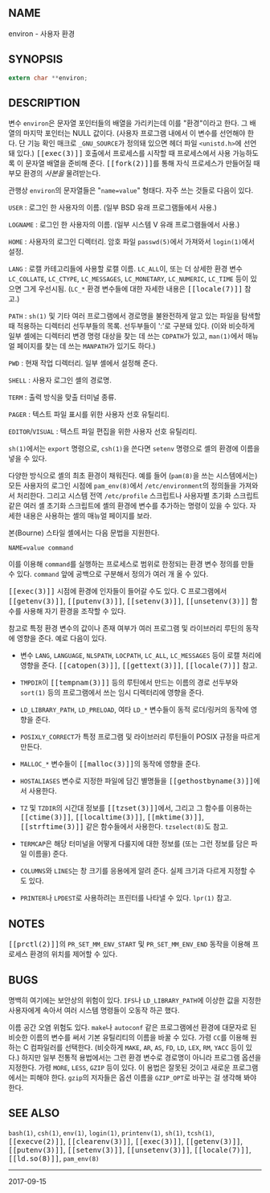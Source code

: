 ## NAME

environ - 사용자 환경

## SYNOPSIS

```c
extern char **environ;
```

## DESCRIPTION

변수 `environ`은 문자열 포인터들의 배열을 가리키는데 이를 "환경"이라고 한다. 그 배열의 마지막 포인터는 NULL 값이다. (사용자 프로그램 내에서 이 변수를 선언해야 한다. 단 기능 확인 매크로 `_GNU_SOURCE`가 정의돼 있으면 헤더 파일 `<unistd.h>`에 선언돼 있다.) <tt>[[exec(3)]]</tt> 호출에서 프로세스를 시작할 때 프로세스에서 사용 가능하도록 이 문자열 배열을 준비해 준다. <tt>[[fork(2)]]</tt>를 통해 자식 프로세스가 만들어질 때 부모 환경의 *사본을* 물려받는다.

관행상 `environ`의 문자열들은 "`name=value`" 형태다. 자주 쓰는 것들로 다음이 있다.

`USER`
:   로그인 한 사용자의 이름. (일부 BSD 유래 프로그램들에서 사용.)

`LOGNAME`
:   로그인 한 사용자의 이름. (일부 시스템 V 유래 프로그램들에서 사용.)

`HOME`
:   사용자의 로그인 디렉터리. 암호 파일 `passwd(5)`에서 가져와서 `login(1)`에서 설정.

`LANG`
:   로캘 카테고리들에 사용할 로캘 이름. `LC_ALL`이, 또는 더 상세한 환경 변수 `LC_COLLATE`, `LC_CTYPE`, `LC_MESSAGES`, `LC_MONETARY`, `LC_NUMERIC`, `LC_TIME` 등이 있으면 그게 우선시됨. (`LC_*` 환경 변수들에 대한 자세한 내용은 <tt>[[locale(7)]]</tt> 참고.)

`PATH`
:   `sh(1)` 및 기타 여러 프로그램에서 경로명을 불완전하게 알고 있는 파일을 탐색할 때 적용하는 디렉터리 선두부들의 목록. 선두부들이 ':'로 구분돼 있다. (이와 비슷하게 일부 셸에는 디렉터리 변경 명령 대상을 찾는 데 쓰는 `CDPATH`가 있고, `man(1)`에서 매뉴얼 페이지를 찾는 데 쓰는 `MANPATH`가 있기도 하다.)

`PWD`
:   현재 작업 디렉터리. 일부 셸에서 설정해 준다.

`SHELL`
:   사용자 로그인 셸의 경로명.

`TERM`
:   출력 방식을 맞출 터미널 종류.

`PAGER`
:   텍스트 파일 표시를 위한 사용자 선호 유틸리티.

`EDITOR`/`VISUAL`
:   텍스트 파일 편집을 위한 사용자 선호 유틸리티.

`sh(1)`에서는 `export` 명령으로, `csh(1)`을 쓴다면 `setenv` 명령으로 셸의 환경에 이름을 넣을 수 있다.

다양한 방식으로 셸의 최초 환경이 채워진다. 예를 들어 (`pam(8)`을 쓰는 시스템에서는) 모든 사용자의 로그인 시점에 `pam_env(8)`에서 `/etc/environment`의 정의들을 가져와서 처리한다. 그리고 시스템 전역 `/etc/profile` 스크립트나 사용자별 초기화 스크립트 같은 여러 셸 초기화 스크립트에 셸의 환경에 변수를 추가하는 명령이 있을 수 있다. 자세한 내용은 사용하는 셸의 매뉴얼 페이지를 보라.

본(Bourne) 스타일 셸에서는 다음 문법을 지원한다.

```
NAME=value command
```

이를 이용해 `command`를 실행하는 프로세스로 범위로 한정되는 환경 변수 정의를 만들 수 있다. `command` 앞에 공백으로 구분해서 정의가 여러 개 올 수 있다.

<tt>[[exec(3)]]</tt> 시점에 환경에 인자들이 들어갈 수도 있다. C 프로그램에서 <tt>[[getenv(3)]]</tt>, <tt>[[putenv(3)]]</tt>, <tt>[[setenv(3)]]</tt>, <tt>[[unsetenv(3)]]</tt> 함수를 사용해 자기 환경을 조작할 수 있다.

참고로 특정 환경 변수의 값이나 존재 여부가 여러 프로그램 및 라이브러리 루틴의 동작에 영향을 준다. 예로 다음이 있다.

* 변수 `LANG`, `LANGUAGE`, `NLSPATH`, `LOCPATH`, `LC_ALL`, `LC_MESSAGES` 등이 로캘 처리에 영향을 준다. <tt>[[catopen(3)]]</tt>, <tt>[[gettext(3)]]</tt>, <tt>[[locale(7)]]</tt> 참고.

* `TMPDIR`이 <tt>[[tempnam(3)]]</tt> 등의 루틴에서 만드는 이름의 경로 선두부와 `sort(1)` 등의 프로그램에서 쓰는 임시 디렉터리에 영향을 준다.

* `LD_LIBRARY_PATH`, `LD_PRELOAD`, 여타 `LD_*` 변수들이 동적 로더/링커의 동작에 영향을 준다.

* `POSIXLY_CORRECT`가 특정 프로그램 및 라이브러리 루틴들이 POSIX 규정을 따르게 만든다.

* `MALLOC_*` 변수들이 <tt>[[malloc(3)]]</tt>의 동작에 영향을 준다.

* `HOSTALIASES` 변수로 지정한 파일에 담긴 별명들을 <tt>[[gethostbyname(3)]]</tt>에서 사용한다.

* `TZ` 및 `TZDIR`의 시간대 정보를 <tt>[[tzset(3)]]</tt>에서, 그리고 그 함수를 이용하는 <tt>[[ctime(3)]]</tt>, <tt>[[localtime(3)]]</tt>, <tt>[[mktime(3)]]</tt>, <tt>[[strftime(3)]]</tt> 같은 함수들에서 사용한다. `tzselect(8)`도 참고.

* `TERMCAP`은 해당 터미널을 어떻게 다룰지에 대한 정보를 (또는 그런 정보를 담은 파일 이름을) 준다.

* `COLUMNS`와 `LINES`는 창 크기를 응용에게 알려 준다. 실제 크기과 다르게 지정할 수도 있다.

* `PRINTER`나 `LPDEST`로 사용하려는 프린터를 나타낼 수 있다. `lpr(1)` 참고.

## NOTES

<tt>[[prctl(2)]]</tt>의 `PR_SET_MM_ENV_START` 및 `PR_SET_MM_ENV_END` 동작을 이용해 프로세스 환경의 위치를 제어할 수 있다.

## BUGS

명백히 여기에는 보안상의 위험이 있다. `IFS`나 `LD_LIBRARY_PATH`에 이상한 값을 지정한 사용자에게 속아서 여러 시스템 명령들이 오동작 하곤 했다.

이름 공간 오염 위험도 있다. `make`나 `autoconf` 같은 프로그램에선 환경에 대문자로 된 비슷한 이름의 변수를 써서 기본 유틸리티의 이름을 바꿀 수 있다. 가령 `CC`를 이용해 원하는 C 컴파일러를 선택한다. (비슷하게 `MAKE`, `AR`, `AS`, `FD`, `LD`, `LEX`, `RM`, `YACC` 등이 있다.) 하지만 일부 전통적 용법에서는 그런 환경 변수로 경로명이 아니라 프로그램 옵션을 지정한다. 가령 `MORE`, `LESS`, `GZIP` 등이 있다. 이 용법은 잘못된 것이고 새로운 프로그램에서는 피해야 한다. `gzip`의 저자들은 옵션 이름을 `GZIP_OPT`로 바꾸는 걸 생각해 봐야 한다.

## SEE ALSO

`bash(1)`, `csh(1)`, `env(1)`, `login(1)`, `printenv(1)`, `sh(1)`, `tcsh(1)`, <tt>[[execve(2)]]</tt>, <tt>[[clearenv(3)]]</tt>, <tt>[[exec(3)]]</tt>, <tt>[[getenv(3)]]</tt>, <tt>[[putenv(3)]]</tt>, <tt>[[setenv(3)]]</tt>, <tt>[[unsetenv(3)]]</tt>, <tt>[[locale(7)]]</tt>, <tt>[[ld.so(8)]]</tt>, `pam_env(8)`

----

2017-09-15
